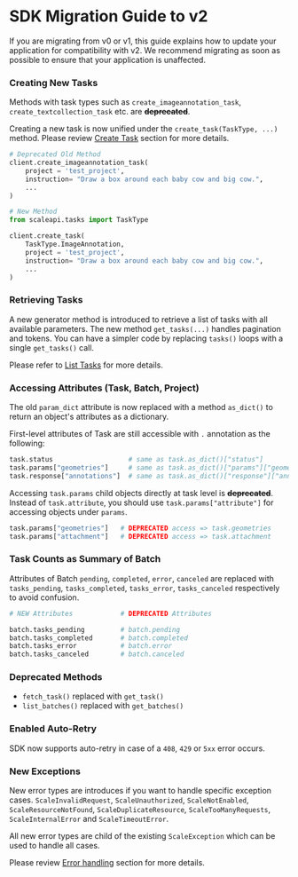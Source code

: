
# SDK Migration Guide to v2


If you are migrating from v0 or v1,  this guide explains how to update your application for compatibility with v2. We recommend migrating as soon as possible to ensure that your application is unaffected.

### Creating New Tasks

Methods with task types such as `create_imageannotation_task`, `create_textcollection_task` etc. are ~~**deprecated**~~.

Creating a new task is now unified under the `create_task(TaskType, ...)` method. Please review [Create Task](../README.rst#create-task) section for more details.


```python
# Deprecated Old Method
client.create_imageannotation_task(
    project = 'test_project',
    instruction= "Draw a box around each baby cow and big cow.",
    ...
)

# New Method
from scaleapi.tasks import TaskType

client.create_task(
    TaskType.ImageAnnotation,
    project = 'test_project',
    instruction= "Draw a box around each baby cow and big cow.",
    ...
)
```

### Retrieving Tasks

A new generator method is introduced to retrieve a list of tasks with all available parameters. The new method `get_tasks(...)` handles pagination and tokens.
You can have a simpler code by replacing `tasks()` loops with a single `get_tasks()` call.

Please refer to [List Tasks](../README.rst#list-tasks) for more details.

### Accessing Attributes (Task, Batch, Project)

The old `param_dict` attribute is now replaced with a method `as_dict()` to return an object's attributes as a dictionary.

First-level attributes of Task are still accessible with `.` annotation as the following:

```python
task.status                   # same as task.as_dict()["status"]
task.params["geometries"]     # same as task.as_dict()["params"]["geometries"]
task.response["annotations"]  # same as task.as_dict()["response"]["annotations"]
```

Accessing `task.params` child objects directly at task level is ~~**deprecated**~~. Instead of `task.attribute`, you should use `task.params["attribute"]` for accessing objects under `params`.

```python
task.params["geometries"]   # DEPRECATED access => task.geometries
task.params["attachment"]   # DEPRECATED access => task.attachment
```

### Task Counts as Summary of Batch

Attributes of Batch `pending`, `completed`, `error`, `canceled` are replaced with `tasks_pending`, `tasks_completed`, `tasks_error`, `tasks_canceled` respectively to avoid confusion.

```python
# NEW Attributes            # DEPRECATED Attributes

batch.tasks_pending         # batch.pending
batch.tasks_completed       # batch.completed
batch.tasks_error           # batch.error
batch.tasks_canceled        # batch.canceled
```

### Deprecated Methods

- `fetch_task()` replaced with `get_task()`
- `list_batches()`  replaced with `get_batches()`

### Enabled Auto-Retry

SDK now supports auto-retry in case of a `408`, `429` or `5xx` error occurs.

### New Exceptions

New error types are introduces if you want to handle specific exception cases.
`ScaleInvalidRequest`, `ScaleUnauthorized`, `ScaleNotEnabled`, `ScaleResourceNotFound`, `ScaleDuplicateResource`, `ScaleTooManyRequests`, `ScaleInternalError` and `ScaleTimeoutError`.

All new error types are child of the existing `ScaleException` which can be used to handle all cases.

Please review [Error handling](../README.rst#error-handling) section for more details.
